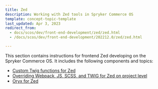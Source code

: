 ```yaml
---
title: Zed
description: Working with Zed tools in Spryker Commerce OS
template: concept-topic-template
last_updated: Apr 3, 2023
redirect_from:
  - docs/scos/dev/front-end-development/zed/zed.html
  - /docs/scos/dev/front-end-development/202212.0/zed/zed.html

---
```


This section contains instructions for frontend Zed developing on the Spryker Commerce OS. It includes the following components and topics:

- [Custom Twig functions for Zed](/docs/dg/dev/frontend-development/{{page.version}}/zed/custom-twig-functions-for-zed.html)
- [Overriding Webpack, JS, SCSS, and TWIG for Zed on project level](/docs/dg/dev/frontend-development/{{page.version}}/zed/overriding-webpack-js-scss-for-zed-on-project-level.html)
- [Oryx for Zed](/docs/dg/dev/frontend-development/{{page.version}}/zed/oryx-for-zed.html)
